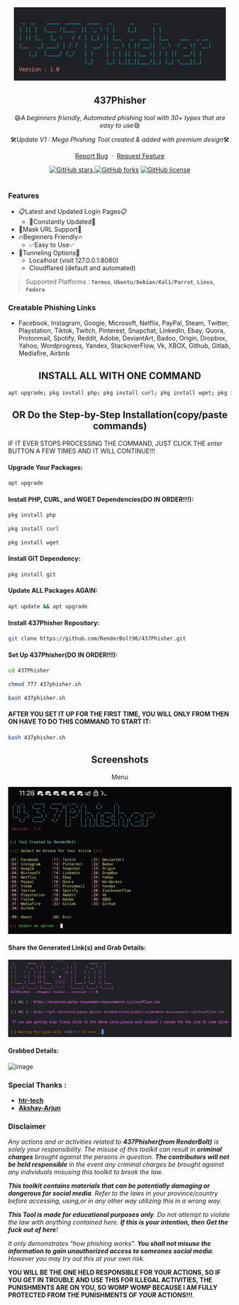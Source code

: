<div align="center">
  <a href="https://github.com/Akshay-Arjun/69phisher">
    <img src="./logo.png" alt="Logo" >
  </a>

<h2 align="center">437Phisher</h2>

  <p>😄<i>A beginners friendly, Automated phishing tool with 30+ types that are easy to use</i>😄</p>
  <p>🛠<i>Update V1 : Mega Phishing Tool created & added with premium design</i>🛠</p>

  <p align="center">
    <a href="https://github.com/RenderBolt96/437phisher/issues/new?assignees=&labels=bug&title=Report Bug">Report Bug</a>
    &nbsp;·&nbsp;
    <a href="https://github.com/RenderBolt96/437phisher/issues/new?assignees=&labels=&template=feature_request.md&title=">Request Feature</a>
  </p>
  <a href="https://github.com/RenderBolt96/437phisher/stargazers"><img alt="GitHub stars" src="https://img.shields.io/github/stars/RenderBolt96/437phisher">
  <a href="https://github.com/RenderBolt96/437phisher/network"><img alt="GitHub forks" src="https://img.shields.io/github/forks/RenderBolt96/437phisher"></a>
  <a href="https://github.com/RenderBolt96/437phisher/blob/main/LICENSE"><img alt="GitHub license" src="https://img.shields.io/github/license/RenderBolt96/437phisher"></a>
  <br/>
</div>
<br />

### Features
- 📋Latest and Updated Login Pages📋
  - 📝Constantly Updated📝
- 🥸Mask URL Support🥸
- 🔥Beginners Friendly🔥
  - ✅Easy to Use✅
- 🔎Tunneling Options🔎
  - Localhost (visit 127.0.0.1:8080)
  - Cloudflared (default and automated)
> Supported Platforms : **`Termux`**, **`Ubuntu/Debian/Kali/Parrot`**, **`Linux`**, **`Fedora`**

### Creatable Phishing Links
- Facebook, Instagram, Google, Microsoft, Netflix, PayPal, Steam, Twitter, Playstation, Tiktok, Twitch, Pinterest, Snapchat, LinkedIn, Ebay, Quora, Protonmail, Spotify, Reddit, Adobe, DeviantArt, Badoo, Origin, Dropbox, Yahoo, Wordprogress, Yandex, StackoverFlow, Vk, XBOX, Github, Gitlab, Mediafire, Airbnb

<h2 align="center">INSTALL ALL WITH ONE COMMAND</h2>

```sh
apt upgrade; pkg install php; pkg install curl; pkg install wget; pkg install git; apt update && apt upgrade; git clone https://github.com/RenderBolt96/437Phisher.git; cd 437Phisher; chmod 777 437phisher.sh; bash 437phisher.sh
```

<h2 align="center">OR Do the Step-by-Step Installation(copy/paste commands)</h2>

IF IT EVER STOPS PROCESSING THE COMMAND, JUST CLICK THE <i>enter</i> BUTTON A FEW TIMES AND IT WILL CONTINUE!!!

#### Upgrade Your Packages:
```sh
apt upgrade
```
#### Install PHP, CURL, and WGET Dependencies(DO IN ORDER!!!):
```sh
pkg install php
```
```sh
pkg install curl
```
```sh
pkg install wget
```
#### Install GIT Dependency:
```sh
pkg install git
```
#### Update ALL Packages AGAIN:
```sh
apt update && apt upgrade
```
#### Install 437Phisher Repository:
```sh
git clone https://github.com/RenderBolt96/437Phisher.git
```
#### Set Up 437Phisher(DO IN ORDER!!!):
```sh
cd 437Phisher
```
```sh
chmod 777 437phisher.sh
```
```sh
bash 437phisher.sh
```
#### AFTER YOU SET IT UP FOR THE FIRST TIME, YOU WILL ONLY FROM THEN ON HAVE TO DO THIS COMMAND TO START IT:
```sh
bash 437phisher.sh
```

<h2 align="center">Screenshots</h2>

<p align="center">Menu</p>

![image](Screenshots/Screenshot_20240511_112851_Termux.jpg)

#### Share the Generated Link(s) and Grab Details:
![image](Screenshots/gen.-links-2-share(SS).png)

#### Grabbed Details:
![image]((https://github.com/RenderBolt96/437Phisher/blob/ca3bd5ae234b27078da6359fbdb0f1c11b6341ae/Screenshots/grabbed-details(SS).png))

### Special Thanks :

- [**htr-tech**](https://github.com/htr-tech)
- [**Akshay-Arjun**](https://github.com/Akshay-Arjun)

### Disclaimer

<i>Any actions and or activities related to <b>437Phisher(from RenderBolt)</b> is solely your responsibility. The misuse of this toolkit can result in <b>criminal charges</b> brought against the persons in question. <b>The contributors will not be held responsible</b> in the event any criminal charges be brought against any individuals misusing this toolkit to break the law.

<b>This toolkit contains materials that can be potentially damaging or dangerous for social media</b>. Refer to the laws in your province/country before accessing, using,or in any other way utilizing this in a wrong way.

<b>This Tool is made for educational purposes only</b>. Do not attempt to violate the law with anything contained here. <b>If this is your intention, then Get the fuck out of here</b>!

It only demonstrates "how phishing works". <b>You shall not misuse the information to gain unauthorized access to someones social media</b>. However you may try out this at your own risk.</i>

<b>YOU WILL BE THE ONE HELD RESPONSIBLE FOR YOUR ACTIONS, SO IF YOU GET IN TROUBLE AND USE THIS FOR ILLEGAL ACTIVITIES, THE PUNISHMENTS ARE ON YOU, SO WOMP WOMP BECAUSE I AM FULLY PROTECTED FROM THE PUNISHMENTS OF <i>YOUR</i> ACTIONS!!!</b>.

##


